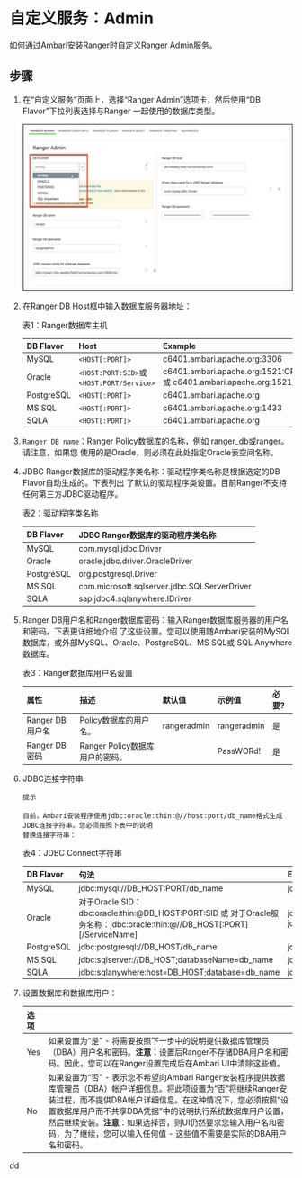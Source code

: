 自定义服务：Admin
================================================================================
如何通过Ambari安装Ranger时自定义Ranger Admin服务。

## 步骤
1. 在“自定义服务”页面上，选择“Ranger Admin”选项卡，然后使用“DB Flavor”下拉列表选择与Ranger
一起使用的数据库类型。

    ![选择数据库](img/4.png)

2. 在Ranger DB Host框中输入数据库服务器地址：

    表1：Ranger数据库主机

    | DB Flavor | Host | Example |
    | :------------- | :------------- | :------------ |
    | MySQL | `<HOST[:PORT]>` | c6401.ambari.apache.org:3306 |
    | Oracle | `<HOST:PORT:SID>`或`<HOST:PORT/Service>` | c6401.ambari.apache.org:1521:ORCL 或 c6401.ambari.apache.org:1521/XE |
    | PostgreSQL | `<HOST[:PORT]>` | c6401.ambari.apache.org |
    | MS SQL | `<HOST[:PORT]>` | c6401.ambari.apache.org:1433 |
    | SQLA | `<HOST[:PORT]>` | c6401.ambari.apache.org |

3. `Ranger DB name`：Ranger Policy数据库的名称，例如 ranger_db或ranger。请注意，如果您
使用的是Oracle，则必须在此处指定Oracle表空间名称。
4. JDBC Ranger数据库的驱动程序类名称：驱动程序类名称是根据选定的DB Flavor自动生成的。下表列出
了默认的驱动程序类设置。目前Ranger不支持任何第三方JDBC驱动程序。

    表2：驱动程序类名称

    | DB Flavor | JDBC Ranger数据库的驱动程序类名称 |
    | :------------- | :------------- |
    | MySQL | com.mysql.jdbc.Driver |
    | Oracle | oracle.jdbc.driver.OracleDriver |
    | PostgreSQL | org.postgresql.Driver |
    | MS SQL | com.microsoft.sqlserver.jdbc.SQLServerDriver |
    | SQLA | sap.jdbc4.sqlanywhere.IDriver |

5. Ranger DB用户名和Ranger数据库密码：输入Ranger数据库服务器的用户名和密码。下表更详细地介绍
了这些设置。您可以使用随Ambari安装的MySQL数据库，或外部MySQL、Oracle、PostgreSQL、MS SQL或
SQL Anywhere数据库。

    表3：Ranger数据库用户名设置

    | 属性 | 描述 | 默认值 | 示例值 | 必要? |
    | :-------- | :------- | :------ | :------ | :------ |
    | Ranger DB用户名 | Policy数据库的用户名。 | rangeradmin | rangeradmin | 是 |
    | Ranger DB密码 | Ranger Policy数据库用户的密码。 |  | PassWORd! | 是 |

6. JDBC连接字符串

    ```
    提示  

    目前，Ambari安装程序使用jdbc:oracle:thin:@//host:port/db_name格式生成JDBC连接字符串。您必须按照下表中的说明
    替换连接字符串：
    ```
    表4：JDBC Connect字符串

    | DB Flavor | 句法 | Example Value |
    | :------------- | :------------- | :------------ |
    | MySQL | jdbc:mysql://DB_HOST:PORT/db_name | jdbc:mysql://c6401.ambari.apache.org:3306/ranger_db |
    | Oracle | 对于Oracle SID：dbc:oracle:thin:@DB_HOST:PORT:SID 或 对于Oracle服务名称：jdbc:oracle:thin:@//DB_HOST[:PORT][/ServiceName] | jdbc:oracle:thin:@c6401.ambari.apache.org:1521:ORCL 或 jdbc:oracle:thin:@//c6401.ambari.apache.org:1521/XE |
    | PostgreSQL | jdbc:postgresql://DB_HOST/db_name | jdbc:postgresql://c6401.ambari.apache.org:5432/ranger_db |
    | MS SQL | jdbc:sqlserver://DB_HOST;databaseName=db_name | jdbc:sqlserver://c6401.ambari.apache.org:1433;databaseName=ranger_db |
    | SQLA | jdbc:sqlanywhere:host=DB_HOST;database=db_name | jdbc:sqlanywhere:host=c6401.ambari.apache.org:2638;database |

7. 设置数据库和数据库用户：

    | 选项 |  |
    | :------------- | :------------- |
    | Yes | 如果设置为“是” - 将需要按照下一步中的说明提供数据库管理员（DBA）用户名和密码。**注意**：设置后Ranger不存储DBA用户名和密码。因此，您可以在Ranger设置完成后在Ambari UI中清除这些值。 |
    | No | 如果设置为“否” - 表示您不希望向Ambari Ranger安装程序提供数据库管理员（DBA）帐户详细信息。将此项设置为“否”将继续Ranger安装过程，而不提供DBA帐户详细信息。在这种情况下，您必须按照“设置数据库用户而不共享DBA凭据”中的说明执行系统数据库用户设置，然后继续安装。**注意**：如果选择否，则UI仍然要求您输入用户名和密码，为了继续，您可以输入任何值 - 这些值不需要是实际的DBA用户名和密码。 |





























dd
